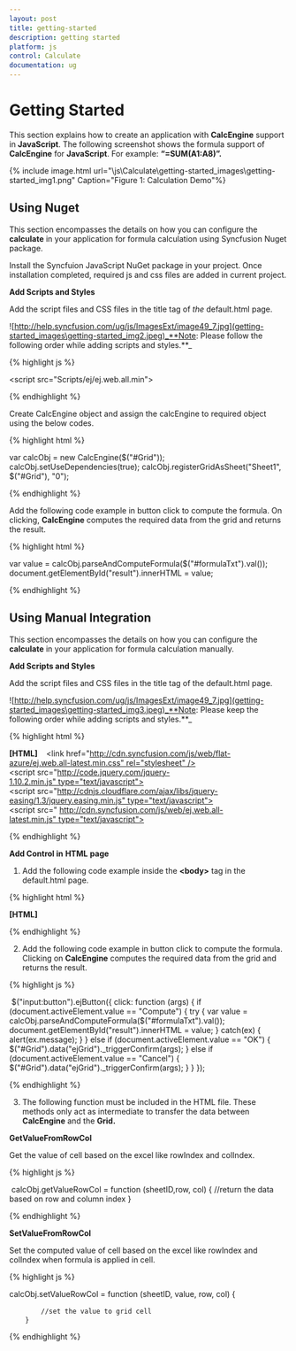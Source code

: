 ```yaml
---
layout: post
title: getting-started
description: getting started
platform: js
control: Calculate
documentation: ug
---
```


# Getting Started

This section explains how to create an application with **CalcEngine** support in **JavaScript**. The following screenshot shows the formula support of **CalcEngine** for **JavaScript**. For example: **“=SUM(A1:A8)”.**

{% include image.html url="\js\Calculate\getting-started_images\getting-started_img1.png" Caption="Figure 1: Calculation Demo"%}

## Using Nuget

This section encompasses the details on how you can configure the **calculate** in your application for formula calculation using Syncfusion Nuget package.



Install the Syncfuion JavaScript NuGet package in your project. Once installation completed, required js and css files are added in current project.



**Add Scripts and Styles**

Add the script files and CSS files in the title tag of _the_ default.html page.

![http://help.syncfusion.com/ug/js/ImagesExt/image49_7.jpg](getting-started_images\getting-started_img2.jpeg)_**Note: Please follow the following order while adding scripts and styles.**_



{% highlight js %}

<script src="Scripts/ej/ej.web.all.min"></script>


{% endhighlight %}



Create CalcEngine object and assign the calcEngine to required object using the below codes.



{% highlight html %}

var calcObj = new CalcEngine($("#Grid"));
calcObj.setUseDependencies(true);
calcObj.registerGridAsSheet("Sheet1", $("#Grid"), "0");



{% endhighlight %}

Add the following code example in button click to compute the formula. On clicking, **CalcEngine** computes the required data from the grid and returns the result.

{% highlight html %}

var value = calcObj.parseAndComputeFormula($("#formulaTxt").val());
document.getElementById("result").innerHTML = value;



{% endhighlight %}





## Using Manual Integration

This section encompasses the details on how you can configure the **calculate** in your application for formula calculation manually.

**Add Scripts and Styles**

Add the script files and CSS files in the title tag of the default.html page.

![http://help.syncfusion.com/ug/js/ImagesExt/image49_7.jpg](getting-started_images\getting-started_img3.jpeg)_**Note: Please keep the following order while adding scripts and styles.**_



{% highlight html %}

**[HTML]**   
<link href="http://cdn.syncfusion.com/js/web/flat-azure/ej.web.all-latest.min.css" rel="stylesheet" />
<script src="http://code.jquery.com/jquery-1.10.2.min.js" type="text/javascript"> </script>
<script src="http://cdnjs.cloudflare.com/ajax/libs/jquery-easing/1.3/jquery.easing.min.js" type="text/javascript"> </script>
<script src=" http://cdn.syncfusion.com/js/web/ej.web.all-latest.min.js" type="text/javascript"></script>


{% endhighlight %}

**Add Control in** **HTML** **page**

1. Add the following code example inside the **&lt;body&gt;** tag in the default.html page.

{% highlight html %}

**[HTML]**   

<!-- ... -->
<head>
<body>
    <div id="Grid"></div>
    </body>
<!-- ... -->
<script type="text/javascript">
        $(function () {

            var calcObj = new CalcEngine($("#Grid"));
            calcObj.setUseDependencies(true);
            calcObj.registerGridAsSheet("Sheet1", $("#Grid"), "0");
</script>
</head>
<!-- ... -->


{% endhighlight %}



2. Add the following code example in button click to compute the formula. Clicking on **CalcEngine** computes the required data from the grid and returns the result.

{% highlight js %}

 $("input:button").ejButton({
                    click: function (args) {
                        if (document.activeElement.value == "Compute") {
                            try
                            {
                                var value = calcObj.parseAndComputeFormula($("#formulaTxt").val());
                                document.getElementById("result").innerHTML = value;
                            }
                            catch(ex)
                            {
                                alert(ex.message);
                            }
                        }
                        else if (document.activeElement.value == "OK") {
                            $("#Grid").data("ejGrid")._triggerConfirm(args);
                        }
                        else if (document.activeElement.value == "Cancel") {
                            $("#Grid").data("ejGrid")._triggerConfirm(args);
                        }
                    }
                });


{% endhighlight %}



3. The following function must be included in the HTML file. These methods only act as intermediate to transfer the data between **CalcEngine** and the **Grid.**



**GetValueFromRowCol**

Get the value of cell based on the excel like rowIndex and colIndex.

{% highlight js %}

 calcObj.getValueRowCol = function (sheetID,row, col) {
                   //return the data based on row and column index
                }


{% endhighlight %}



**SetValueFromRowCol**

Set the computed value of cell based on the excel like rowIndex and colIndex when formula is applied in cell.

{% highlight js %}

calcObj.setValueRowCol = function (sheetID, value, row, col) {

            //set the value to grid cell
        }


{% endhighlight %}




